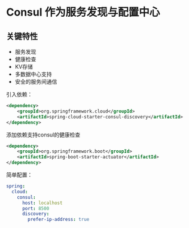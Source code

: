 # Consul 作为服务发现与配置中心

## 关键特性
- 服务发现
- 健康检查
- KV存储
- 多数据中心支持
- 安全的服务间通信

引入依赖：
```xml
<dependency>
    <groupId>org.springframework.cloud</groupId>
    <artifactId>spring-cloud-starter-consul-discovery</artifactId>
</dependency>
```

添加依赖支持consul的健康检查
```xml
<dependency>
    <groupId>org.springframework.boot</groupId>
    <artifactId>spring-boot-starter-actuator</artifactId>
</dependency>
```

简单配置：
```yaml
spring:
  cloud:
    consul:
      host: localhost
      port: 8500
      discovery:
        prefer-ip-address: true
```